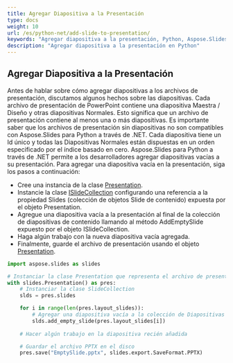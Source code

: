 ```yaml
---
title: Agregar Diapositiva a la Presentación
type: docs
weight: 10
url: /es/python-net/add-slide-to-presentation/
keywords: "Agregar diapositiva a la presentación, Python, Aspose.Slides"
description: "Agregar diapositiva a la presentación en Python"
---
```


## **Agregar Diapositiva a la Presentación**
Antes de hablar sobre cómo agregar diapositivas a los archivos de presentación, discutamos algunos hechos sobre las diapositivas. Cada archivo de presentación de PowerPoint contiene una diapositiva Maestra / Diseño y otras diapositivas Normales. Esto significa que un archivo de presentación contiene al menos una o más diapositivas. Es importante saber que los archivos de presentación sin diapositivas no son compatibles con Aspose.Slides para Python a través de .NET. Cada diapositiva tiene un Id único y todas las Diapositivas Normales están dispuestas en un orden especificado por el índice basado en cero. Aspose.Slides para Python a través de .NET permite a los desarrolladores agregar diapositivas vacías a su presentación. Para agregar una diapositiva vacía en la presentación, siga los pasos a continuación:

- Cree una instancia de la clase [Presentation](https://reference.aspose.com/slides/python-net/aspose.slides/presentation/).
- Instancie la clase [ISlideCollection](https://reference.aspose.com/slides/python-net/aspose.slides/islidecollection/) configurando una referencia a la propiedad Slides (colección de objetos Slide de contenido) expuesta por el objeto Presentation.
- Agregue una diapositiva vacía a la presentación al final de la colección de diapositivas de contenido llamando al método AddEmptySlide expuesto por el objeto ISlideCollection.
- Haga algún trabajo con la nueva diapositiva vacía agregada.
- Finalmente, guarde el archivo de presentación usando el objeto [Presentation](https://reference.aspose.com/slides/python-net/aspose.slides/presentation/).

```py
import aspose.slides as slides

# Instanciar la clase Presentation que representa el archivo de presentación
with slides.Presentation() as pres:
    # Instanciar la clase SlideCollection
    slds = pres.slides

    for i in range(len(pres.layout_slides)):
        # Agregar una diapositiva vacía a la colección de Diapositivas
        slds.add_empty_slide(pres.layout_slides[i])
        
    # Hacer algún trabajo en la diapositiva recién añadida

    # Guardar el archivo PPTX en el disco
    pres.save("EmptySlide.pptx", slides.export.SaveFormat.PPTX)
```